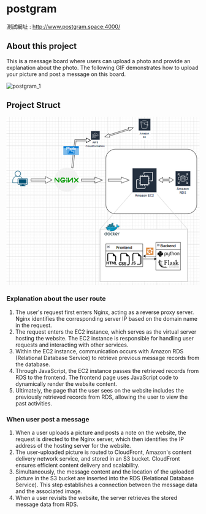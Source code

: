 # postgram
測試網址 : http://www.postgram.space:4000/
## About this project
This is a message board where users can upload a photo and provide an explanation about the photo.
The following GIF demonstrates how to upload your picture and post a message on this board.

![postgram_1](https://github.com/eunicezhou/postgram/assets/131647842/0a395da6-0667-4b12-b50d-8e122abd61e8)


## Project Struct
![Alt text](image-1.png)
### Explanation about the user route
1. The user's request first enters Nginx, acting as a reverse proxy server. Nginx identifies the corresponding server IP based on the domain name in the request.
2. The request enters the EC2 instance, which serves as the virtual server hosting the website. The EC2 instance is responsible for handling user requests and interacting with other services.
3. Within the EC2 instance, communication occurs with Amazon RDS (Relational Database Service) to retrieve previous message records from the database. 
4. Through JavaScript, the EC2 instance passes the retrieved records from RDS to the frontend. The frontend page uses JavaScript code to dynamically render the website content.
5. Ultimately, the page that the user sees on the website includes the previously retrieved records from RDS, allowing the user to view the past activities.
   
### When user post a message
1. When a user uploads a picture and posts a note on the website, the request is directed to the Nginx server, which then identifies the IP address of the hosting server for the website.
2. The user-uploaded picture is routed to CloudFront, Amazon's content delivery network service, and stored in an S3 bucket. CloudFront ensures efficient content delivery and scalability. 
3. Simultaneously, the message content and the location of the uploaded picture in the S3 bucket are inserted into the RDS (Relational Database Service). This step establishes a connection between the message data and the associated image.
4. When a user revisits the website, the server retrieves the stored message data from RDS. 

